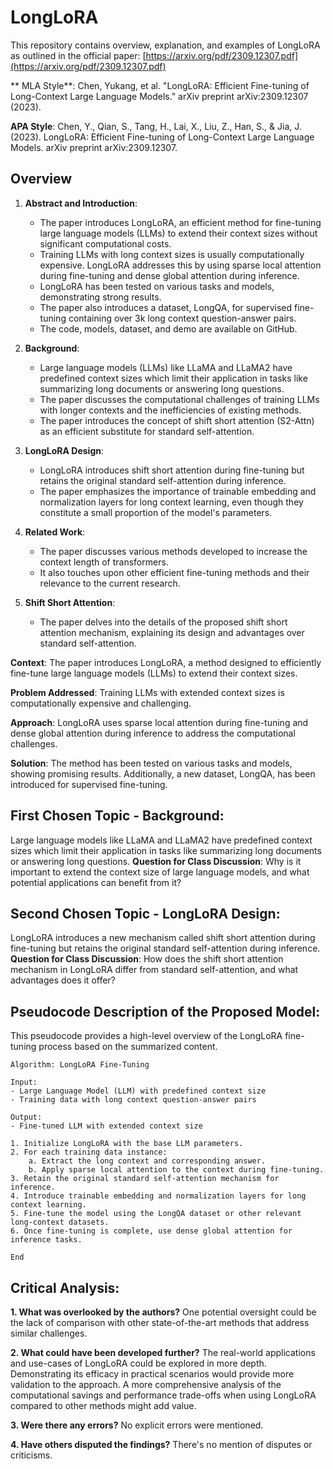 # LongLoRA
This repository contains overview, explanation, and examples of LongLoRA as outlined in the official paper: [https://arxiv.org/pdf/2309.12307.pdf](https://arxiv.org/pdf/2309.12307.pdf)

** MLA Style**: 
Chen, Yukang, et al. "LongLoRA: Efficient Fine-tuning of Long-Context Large Language Models." arXiv preprint arXiv:2309.12307 (2023).

**APA Style**: 
Chen, Y., Qian, S., Tang, H., Lai, X., Liu, Z., Han, S., & Jia, J. (2023). LongLoRA: Efficient Fine-tuning of Long-Context Large Language Models. arXiv preprint arXiv:2309.12307.

## Overview

1. **Abstract and Introduction**:
   - The paper introduces LongLoRA, an efficient method for fine-tuning large language models (LLMs) to extend their context sizes without significant computational costs.
   - Training LLMs with long context sizes is usually computationally expensive. LongLoRA addresses this by using sparse local attention during fine-tuning and dense global attention during inference.
   - LongLoRA has been tested on various tasks and models, demonstrating strong results.
   - The paper also introduces a dataset, LongQA, for supervised fine-tuning containing over 3k long context question-answer pairs.
   - The code, models, dataset, and demo are available on GitHub.

2. **Background**:
   - Large language models (LLMs) like LLaMA and LLaMA2 have predefined context sizes which limit their application in tasks like summarizing long documents or answering long questions.
   - The paper discusses the computational challenges of training LLMs with longer contexts and the inefficiencies of existing methods.
   - The paper introduces the concept of shift short attention (S2-Attn) as an efficient substitute for standard self-attention.

3. **LongLoRA Design**:
   - LongLoRA introduces shift short attention during fine-tuning but retains the original standard self-attention during inference.
   - The paper emphasizes the importance of trainable embedding and normalization layers for long context learning, even though they constitute a small proportion of the model's parameters.

4. **Related Work**:
   - The paper discusses various methods developed to increase the context length of transformers.
   - It also touches upon other efficient fine-tuning methods and their relevance to the current research.

5. **Shift Short Attention**:
   - The paper delves into the details of the proposed shift short attention mechanism, explaining its design and advantages over standard self-attention.

**Context**: The paper introduces LongLoRA, a method designed to efficiently fine-tune large language models (LLMs) to extend their context sizes.

**Problem Addressed**: Training LLMs with extended context sizes is computationally expensive and challenging.

**Approach**: LongLoRA uses sparse local attention during fine-tuning and dense global attention during inference to address the computational challenges.

**Solution**: The method has been tested on various tasks and models, showing promising results. Additionally, a new dataset, LongQA, has been introduced for supervised fine-tuning.

## First Chosen Topic - Background:
Large language models like LLaMA and LLaMA2 have predefined context sizes which limit their application in tasks like summarizing long documents or answering long questions.
**Question for Class Discussion**: Why is it important to extend the context size of large language models, and what potential applications can benefit from it?

## Second Chosen Topic - LongLoRA Design:
LongLoRA introduces a new mechanism called shift short attention during fine-tuning but retains the original standard self-attention during inference.
**Question for Class Discussion**: How does the shift short attention mechanism in LongLoRA differ from standard self-attention, and what advantages does it offer?


##  Pseudocode Description of the Proposed Model:
This pseudocode provides a high-level overview of the LongLoRA fine-tuning process based on the summarized content. 

```
Algorithm: LongLoRA Fine-Tuning

Input: 
- Large Language Model (LLM) with predefined context size
- Training data with long context question-answer pairs

Output:
- Fine-tuned LLM with extended context size

1. Initialize LongLoRA with the base LLM parameters.
2. For each training data instance:
    a. Extract the long context and corresponding answer.
    b. Apply sparse local attention to the context during fine-tuning.
3. Retain the original standard self-attention mechanism for inference.
4. Introduce trainable embedding and normalization layers for long context learning.
5. Fine-tune the model using the LongQA dataset or other relevant long-context datasets.
6. Once fine-tuning is complete, use dense global attention for inference tasks.

End

```


## Critical Analysis:

**1. What was overlooked by the authors?**
One potential oversight could be the lack of comparison with other state-of-the-art methods that address similar challenges.

**2. What could have been developed further?**
The real-world applications and use-cases of LongLoRA could be explored in more depth. Demonstrating its efficacy in practical scenarios would provide more validation to the approach.
A more comprehensive analysis of the computational savings and performance trade-offs when using LongLoRA compared to other methods might add value.

**3. Were there any errors?**
No explicit errors were mentioned.

**4. Have others disputed the findings?**
There's no mention of disputes or criticisms.





